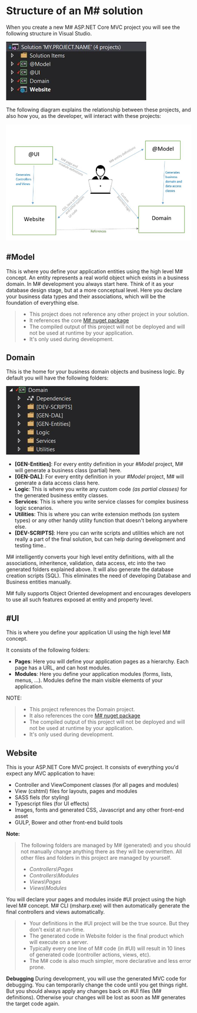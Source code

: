 # Structure of an M# solution
When you create a new M# ASP.NET Core MVC project you will see the following structure in Visual Studio.

![](Solution.JPG)

The following diagram explains the relationship between these projects, and also how you, as the developer, will interact with these projects:

![](DevModel.JPG)

## #Model
This is where you define your application entities using the high level M# concept.
An entity represents a real world object which exists in a business domain. In M# development you always start here. Think of it as your database design stage, but at a more conceptual level. Here you declare your business data types and their associations, which will be the foundation of everything else.

>- This project does not reference any other project in your solution.
>- It references the core [M# nuget package](https://www.nuget.org/packages/MSharp/)
>- The compiled output of this project will not be deployed and will not be used at runtime by your application.
>- It's only used during development.

## Domain
This is the home for your business domain objects and business logic. By default you will have the following folders:

![](Domain.JPG)

- **[GEN-Entities]**: For every entity definition in your *#Model* project, M# will generate a business class (partial) here.
- **[GEN-DAL]**: For every entity definition in your *#Model* project, M# will generate a data access class here.
- **Logic**: This is where you write any custom code *(as partial classes)* for the generated business entity classes.
- **Services**: This is where you write service classes for complex business logic scenarios.
- **Utilities**: This is where you can write extension methods (on system types) or any other handy utility function that doesn't belong anywhere else.
- **[DEV-SCRIPTS]**: Here you can write scripts and utilities which are not really a part of the final solution, but can help during development and testing time..

M# intelligently converts your high level entity definitions, with all the associations, inheritence, validation, data access, etc into the two generated folders explained above. It will also generate the database creation scripts (SQL). This eliminates the need of developing Database and Business entities manually.

M# fully supports Object Oriented development and encourages developers to use all such features exposed at entity and property level.

## #UI
This is where you define your application UI using the high level M# concept.

It consists of the following folders:
- **Pages**: Here you will define your application pages as a hierarchy. Each page has a URL, and can host modules.
- **Modules**: Here you define your application modules (forms, lists, menus, ...). Modules define the main visible elements of  your application.

NOTE:

>- This project references the Domain project.
>- It also references the core [M# nuget package](https://www.nuget.org/packages/MSharp/)
>- The compiled output of this project will not be deployed and will not be used at runtime by your application.
>- It's only used during development.

## Website
This is your ASP.NET Core MVC project. It consists of everything you'd expect any MVC application to have:
- Controller and ViewComponent classes (for all pages and modules)
- View (cshtml) files for layouts, pages and modules
- SASS fiels (for styling)
- Typescript files (for UI effects)
- Images, fonts and generated CSS, Javascript and any other front-end asset
- GULP, Bower and other front-end build tools

**Note:**
> The following folders are managed by M# (generated) and you should not manually change anything there as they will be overwritten. All other files and folders in this project are managed by yourself.
>- *Controllers\Pages*
>- *Controllers\Modules*
>- *Views\Pages*
>- *Views\Modules*

You will declare your pages and modules inside #UI project using the high level M# concept. M# CLI (msharp.exe) will then automatically generate the final controllers and views automatically.

>- Your definitions in the #UI project will be the true source. But they don't exist at run-time.
>- The generated code in Website folder is the final product which will execute on a server.
>- Typically every one line of M# code (in #UI) will result in 10 lines of generated code (controller actions, views, etc).
>- The M# code is also much simpler, more declarative and less error prone.

**Debugging**
During development, you will use the generated MVC code for debugging. You can temporarily change the code until you get things right. But you should always apply any changes back on #UI files (M# definitions). Otherwise your changes will be lost as soon as M# generates the target code again.
